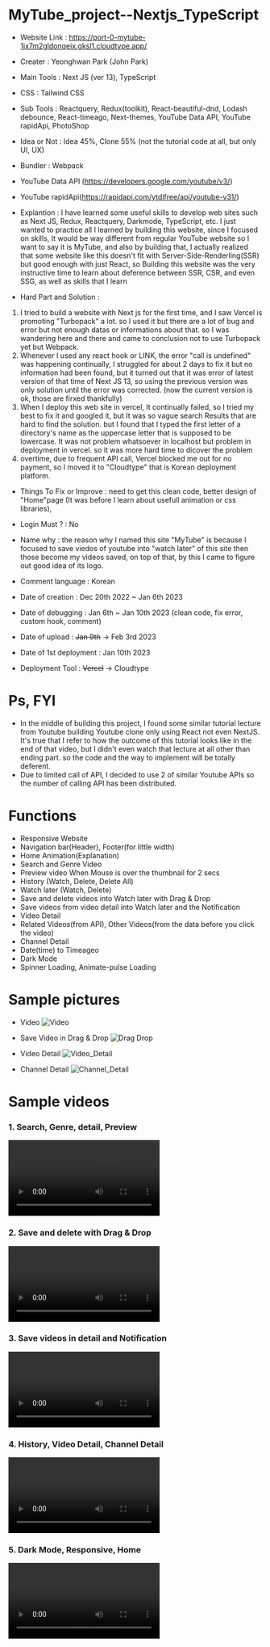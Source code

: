 # MyTube_project--Nextjs_TypeScript
- Website Link : https://port-0-mytube-1jx7m2gldonqeix.gksl1.cloudtype.app/
- Creater : Yeonghwan Park (John Park)
- Main Tools : Next JS (ver 13), TypeScript
- CSS : Tailwind CSS
- Sub Tools : Reactquery, Redux(toolkit), React-beautiful-dnd, Lodash debounce, React-timeago, Next-themes,
YouTube Data API, YouTube rapidApi, PhotoShop
- Idea or Not : Idea 45%, Clone 55% (not the tutorial code at all, but only UI, UX)
- Bundler : Webpack
- YouTube Data API (https://developers.google.com/youtube/v3/)
- YouTube rapidApi(https://rapidapi.com/ytdlfree/api/youtube-v31/)
- Explantion : I have learned some useful skills to develop web sites such as Next JS, Redux, Reactquery, Darkmode, TypeScript, etc. 
I just wanted to practice all I learned by building this website, since I focused on skills, It would be way different from regular YouTube website so I want to say it is MyTube, and also by building that, I actually realized that some website like this doesn't fit with Server-Side-Renderling(SSR) but good enough with just React, so Building this website was the very instructive time to learn about deference between SSR, CSR, and even SSG, as well as skills that I learn 

- Hard Part and Solution :
1. I tried to build a website with Next js for the first time, and I saw Vercel is promoting "Turbopack" a lot. so I used it but there are a lot of bug and error
but not enough datas or informations about that. so I was wandering here and there and came to conclusion not to use Turbopack yet but Webpack.
2. Whenever I used any react hook or LINK, the error "call is undefined" was happening continually, I struggled for about 2 days to fix it but no information had been found, but it turned out that it was error of latest version of that time of Next JS 13, so using the previous version was only solution until the error was corrected.
(now the current version is ok, those are firxed thankfully)
3. When I deploy this web site in vercel, It continually failed, so I tried my best to fix it and googled it, but It was so vague search Results that are hard to find the solution. but I found that I typed the first letter of a directory's name as the uppercase letter that is supposed to be lowercase. It was not problem whatsoever in localhost but problem in deployment in vercel.
so it was more hard time to dicover the problem
4. overtime, due to frequent API call, Vercel blocked me out for no payment, so I moved it to "Cloudtype" that is Korean deployment platform.

- Things To Fix or Improve : need to get this clean code, better design of "Home"page (It was before I learn about usefull animation or css libraries),
- Login Must ? : No
- Name why : the reason why I named this site "MyTube" is because I focused to save viedos of youtube into "watch later" of this site then those become my videos saved, on top of that, by this I came to figure out good idea of its logo.

- Comment language : Korean
- Date of creation : Dec 20th 2022 ~ Jan 6th 2023
- Date of debugging : Jan 6th ~ Jan 10th 2023 (clean code, fix error, custom hook, comment)
- Date of upload : <strike>Jan 9th</strike> -> Feb 3rd 2023
- Date of 1st deployment : Jan 10th 2023
- Deployment Tool : <strike>Vercel</strike> -> Cloudtype

# Ps, FYI
- In the middle of building this project, I found some similar tutorial lecture from Youtube building Youtube clone only using React not even NextJS.
It's true that I refer to how the outcome of this tutorial looks like in the end of that video,
but I didn't even watch that lecture at all other than ending part. so the code and the way to implement will be totally deferent.
- Due to limited call of API, I decided to use 2 of similar Youtube APIs so the number of calling API has been distributed.

# Functions
- Responsive Website
- Navigation bar(Header), Footer(for little width)
- Home Animation(Explanation)
- Search and Genre Video
- Preview video When Mouse is over the thumbnail for 2 secs
- History (Watch, Delete, Delete All)
- Watch later (Watch, Delete)
- Save and delete videos into Watch later with Drag & Drop
- Save videos from video detail into Watch later and the Notification
- Video Detail
- Related Videos(from API), Other Videos(from the data before you click the video)
- Channel Detail
- Date(time) to Timeageo
- Dark Mode
- Spinner Loading, Animate-pulse Loading

# Sample pictures

- Video
![Video](https://user-images.githubusercontent.com/106279616/211402776-a675d6b3-8554-456e-862b-cc34736cedd4.png)

- Save Video in Drag & Drop
![Drag Drop](https://user-images.githubusercontent.com/106279616/211402791-629cc471-f6f6-4f1f-bd8b-f3ff08eb8d8e.png)

- Video Detail
![Video_Detail](https://user-images.githubusercontent.com/106279616/211402796-834f0282-800e-40c9-8ec9-ac5211d840a6.png)

- Channel Detail
![Channel_Detail](https://user-images.githubusercontent.com/106279616/211402817-64ddf0bf-9412-45c2-b5b4-a0364ef313a0.png)


# Sample videos

<h3> 1. Search, Genre, detail, Preview </h3>
<video src="https://user-images.githubusercontent.com/106279616/211602339-52195ac2-f394-4dbc-a580-43dd969bf1d9.mp4"></video>

<h3> 2. Save and delete with Drag & Drop </h3>
<video src="https://user-images.githubusercontent.com/106279616/211602667-b20aa794-0bc1-4716-83e5-b3196ba941a0.mp4"></video>

<h3> 3. Save videos in detail and Notification </h3>
<video src="https://user-images.githubusercontent.com/106279616/211602900-b0603fec-c099-46d5-aa20-95e25a484ee4.mp4"></video>

<h3> 4. History, Video Detail, Channel Detail </h3>
<video src="https://user-images.githubusercontent.com/106279616/211603068-a73f4560-e8c5-4447-8494-607ec6fa323a.mp4"></video>

<h3> 5. Dark Mode, Responsive, Home </h3>
<video src="https://user-images.githubusercontent.com/106279616/211603120-7519249f-aa55-4e89-99c3-9bb1067c14d5.mp4"></video>

